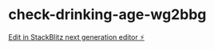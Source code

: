 # check-drinking-age-wg2bbg

[Edit in StackBlitz next generation editor ⚡️](https://stackblitz.com/~/github.com/smartinez254/check-drinking-age-wg2bbg)